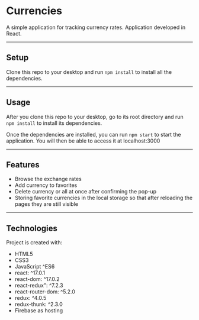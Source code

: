 # Currencies

A simple application for tracking currency rates. Application developed in React.

---

## Setup

Clone this repo to your desktop and run `npm install` to install all the dependencies.

---

## Usage

After you clone this repo to your desktop, go to its root directory and run `npm install` to install its dependencies.

Once the dependencies are installed, you can run `npm start` to start the application. You will then be able to access it at localhost:3000

---

## Features

- Browse the exchange rates
- Add currency to favorites
- Delete currency or all at once after confirming the pop-up
- Storing favorite currencies in the local storage so that after reloading the pages they are still visible

---

## Technologies

Project is created with:

- HTML5
- CSS3
- JavaScript ^ES6
- react: ^17.0.1
- react-dom: ^17.0.2
- react-redux": ^7.2.3
- react-router-dom: ^5.2.0
- redux: ^4.0.5
- redux-thunk: ^2.3.0
- Firebase as hosting

